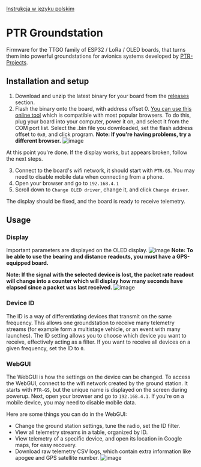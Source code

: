 [Instrukcja w języku polskim](https://github.com/PTR-projects/PTR_GroundStation_firmware/edit/readme_instructions/README_PL.md)
# PTR Groundstation
Firmware for the TTGO family of ESP32 / LoRa / OLED boards, that turns them into powerful groundstations for avionics systems developed by [PTR-Projects](https://github.com/PTR-projects).
## Installation and setup
1. Download and unzip the latest binary for your board from the [releases](https://github.com/PTR-projects/PTR_GroundStation_firmware/releases/latest) section.
2. Flash the binary onto the board, with address offset 0. [You can use this online tool](https://espressif.github.io/esptool-js/) which is compatible with most popular browsers.
To do this, plug your board into your computer, power it on, and select it from the COM port list. Select the .bin file you downloaded, set the flash address offset to `0x0`, and click program.
**Note: If you're having problems, try a different browser.**
![image](https://github.com/user-attachments/assets/0a8ee731-6ea4-45b8-bbbe-b01a5d15f8f0)

   
At this point you're done. If the display works, but appears broken, follow the next steps.

3. Connect to the board's wifi network, it should start with `PTR-GS`. You may need to disable mobile data when connecting from a phone.
4. Open your browser and go to `192.168.4.1`
5. Scroll down to `Change OLED driver`, change it, and click `Change driver`.

The display should be fixed, and the board is ready to receive telemetry.

## Usage
### Display
Important parameters are displayed on the OLED display.
![image](https://github.com/user-attachments/assets/30f719f9-cf0c-4b11-9134-577d8493df3d)
**Note: To be able to use the bearing and distance readouts, you must have a GPS-equipped board.**

**Note: If the signal with the selected device is lost, the packet rate readout will change into a counter which will display how many seconds have elapsed since a packet was last received.**
![image](https://github.com/user-attachments/assets/2a844e23-0c5e-46e3-8cec-db363d5423bc)
### Device ID 
The ID is a way of differentiating devices that transmit on the same frequency. This allows one groundstation to receive many telemetry streams (for example form a multistage vehicle, or an event with many launches).
The ID setting allows you to choose which device you want to receive, effectively acting as a filter. If you want to receive all devices on a given frequency, set the ID to `0`.
### WebGUI
The WebGUI is how the settings on the device can be changed. To access the WebGUI, connect to the wifi network created by the ground station. It starts with `PTR-GS`, but the unique name is displayed on the screen during powerup.
Next, open your browser and go to `192.168.4.1`. If you're on a mobile device, you may need to disable mobile data.

Here are some things you can do in the WebGUI:
- Change the ground station settings, tune the radio, set the ID filter.
- View all telemetry streams in a table, organized by ID.
- View telemetry of a specific device, and open its location in Google maps, for easy recovery.
- Download raw telemetry CSV logs, which contain extra information like apogee and GPS satellite number.
![image](https://github.com/user-attachments/assets/533af8c4-557c-4127-bcf6-4d2ef12ad76f)
